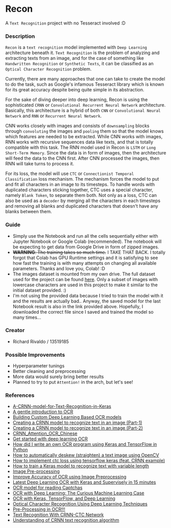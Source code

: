 # Recon

A `Text Recognition` project with no Tesseract involved :D

### Description

`Recon` is a `text recognition` model implemented with `Deep Learning` architecture beneath it. `Text Recognition` is the problem of analyzing and extracting texts from an image, and for the case of something like `Handwritten Recognition` or `Synthetic Texts`, it can be classified as an `Optical Character Recognition` problem.

Currently, there are many approaches that one can take to create the model to do the task, such as Google's infamous Tesseract library which is known for its great accuracy despite being quite simple in its abstraction.

For the sake of diving deeper into deep learning, Recon is using the sophisticated `CRNN` or `Convolutional Recurrent Neural Network` architecture. Basically, this architecture is a hybrid of both `CNN` or `Convolutional Neural Network` and `RNN` or `Recurrent Neural Network`.

CNN works closely with images and consists of `downsampling` blocks through `convoluting` the images and `pooling` them so that the model knows which features are needed to be extracted. While CNN works with images, RNN works with recursive sequences data like texts, and that is totally compatible with this task. The RNN model used in Recon is `LSTM` or `Long Short-Term Memory`. Since the data is in form of images, then the architecture will feed the data to the CNN first. After CNN processed the images, then RNN will take turns to process it.

For its loss, the model will use `CTC` or `Connectionist Temporal Classification` loss mechanism. The mechanism forces the model to put and fit all characters in an image to its timesteps. To handle words with duplicated characters sticking together, CTC uses a special character, namely `Blank Token`, to separate them both. Not only as a loss, CTC can also be used as a `decoder` by merging all the characters in each timesteps and removing all blanks and duplicated characters that doesn't have any blanks between them.

### Guide

-   Simply use the Notebook and run all the cells sequentially either with Jupyter Notebook or Google Colab (recommended). The notebook will be expecting to get data from Google Drive in form of zipped images.
-   ~~**WARNING**: The training takes so much time.~~ I TAKE THAT BACK. I totally forgot that Colab has GPU Runtime settings and it is satisfying to see how fast the training is with many attempts on changing all available parameters. Thanks and love you, Colab! :D
-   The images dataset is mounted from my own drive. The full dataset used for the project can be found [here](https://drive.google.com/drive/folders/1j_kdJ4VO0n1DSJdnXOmFJZm4oTn5eyC7?usp=sharing). Only a subset of images with lowercase characters are used in this project to make it similar to the initial dataset provided. :)
-   I'm not using the provided data because I tried to train the model with it and the results are actually bad.. Anyway, the saved model for the last Notebook result is also in the link provided above. Hopefully, I downloaded the correct file since I saved and trained the model so many times...

### Creator

-   Richard Rivaldo / 13519185

### Possible Improvements

-   Hyperparameter tunings
-   Better cleaning and preprocessing
-   More data would surely bring better results
-   Planned to try to put `Attention!` in the arch, but let's see!

### References

-   [A-CRNN-model-for-Text-Recognition-in-Keras](https://github.com/TheAILearner/A-CRNN-model-for-Text-Recognition-in-Keras)
-   [A gentle introduction to OCR](https://towardsdatascience.com/a-gentle-introduction-to-ocr-ee1469a201aa)
-   [Building Custom Deep Learning Based OCR models](https://nanonets.com/blog/attention-ocr-for-text-recogntion/)
-   [Creating a CRNN model to recognize text in an image (Part-1)](https://theailearner.com/2019/05/29/creating-a-crnn-model-to-recognize-text-in-an-image-part-1/)
-   [Creating a CRNN model to recognize text in an image (Part-2)](https://theailearner.com/2019/05/29/creating-a-crnn-model-to-recognize-text-in-an-image-part-2/)
-   [CRNN_Attention_OCR_Chinese](https://github.com/wushilian/CRNN_Attention_OCR_Chinese)
-   [Get started with deep learning OCR](https://towardsdatascience.com/get-started-with-deep-learning-ocr-136ac645db1d)
-   [How did I write an own OCR program using Keras and TensorFlow in Python](https://towardsdatascience.com/how-did-i-train-an-ocr-model-using-keras-and-tensorflow-7e10b241c22b)
-   [How to automatically deskew (straighten) a text image using OpenCV](https://becominghuman.ai/how-to-automatically-deskew-straighten-a-text-image-using-opencv-a0c30aed83df)
-   [How to implement ctc loss using tensorflow keras (feat. CRNN example)](https://chadrick-kwag.net/tf-keras-rnn-ctc-example/)
-   [How to train a Keras model to recognize text with variable length](https://www.dlology.com/blog/how-to-train-a-keras-model-to-recognize-variable-length-text/)
-   [Image Pre-processing](https://towardsdatascience.com/image-pre-processing-c1aec0be3edf)
-   [Improve Accuracy of OCR using Image Preprocessing](https://medium.com/cashify-engineering/improve-accuracy-of-ocr-using-image-preprocessing-8df29ec3a033)
-   [Latest Deep Learning OCR with Keras and Supervisely in 15 minutes](https://hackernoon.com/latest-deep-learning-ocr-with-keras-and-supervisely-in-15-minutes-34aecd630ed8)
-   [OCR model for reading Captchas](https://keras.io/examples/vision/captcha_ocr/)
-   [OCR with Deep Learning: The Curious Machine Learning Case](https://labelyourdata.com/articles/ocr-with-deep-learning/)
-   [OCR with Keras, TensorFlow, and Deep Learning](https://www.pyimagesearch.com/2020/08/17/ocr-with-keras-tensorflow-and-deep-learning/)
-   [Optical Character Recognition Using Deep Learning Techniques](https://heartbeat.fritz.ai/optical-character-recognition-using-deep-learning-techniques-1376605b022a)
-   [Pre-Processing in OCR!!!](https://towardsdatascience.com/pre-processing-in-ocr-fc231c6035a7)
-   [Text Recognition With CRNN-CTC Network](https://wandb.ai/authors/text-recognition-crnn-ctc/reports/Text-Recognition-With-CRNN-CTC-Network--VmlldzoxNTI5NDI)
-   [Understanding of CRNN text recognition algorithm](https://www.programmersought.com/article/27554772461/)
